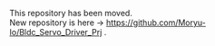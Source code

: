 This repository has been moved.  
New repository is here -> https://github.com/Moryu-Io/Bldc_Servo_Driver_Prj .